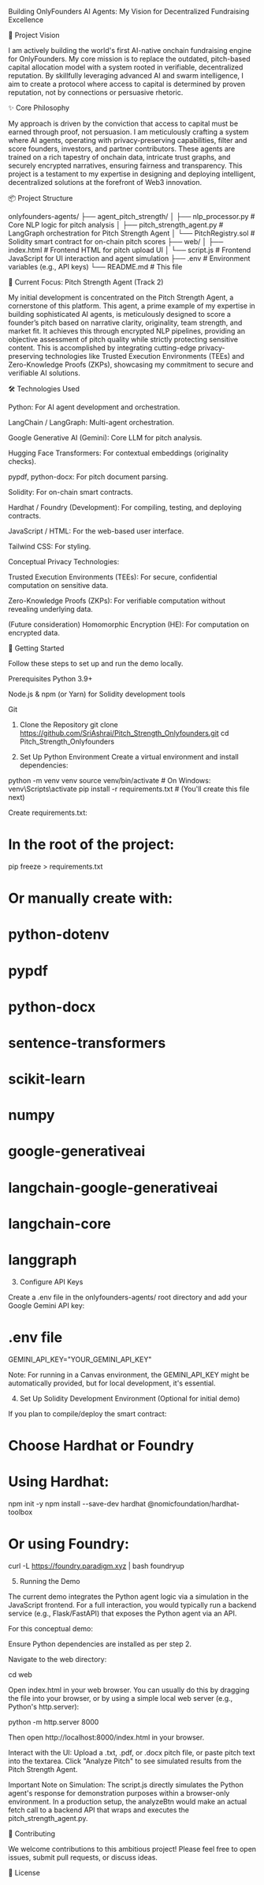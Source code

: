 Building OnlyFounders AI Agents: My Vision for Decentralized Fundraising Excellence


🚀 Project Vision



I am actively building the world's first AI-native onchain fundraising engine for OnlyFounders. My core mission is to replace the outdated, pitch-based capital allocation model with a system rooted in verifiable, decentralized reputation. By skillfully leveraging advanced AI and swarm intelligence, I aim to create a protocol where access to capital is determined by proven reputation, not by connections or persuasive rhetoric.



✨ Core Philosophy



My approach is driven by the conviction that access to capital must be earned through proof, not persuasion. I am meticulously crafting a system where AI agents, operating with privacy-preserving capabilities, filter and score founders, investors, and partner contributors. These agents are trained on a rich tapestry of onchain data, intricate trust graphs, and securely encrypted narratives, ensuring fairness and transparency. This project is a testament to my expertise in designing and deploying intelligent, decentralized solutions at the forefront of Web3 innovation.



📦 Project Structure




onlyfounders-agents/
├── agent_pitch_strength/
│   ├── nlp_processor.py            # Core NLP logic for pitch analysis
│   ├── pitch_strength_agent.py     # LangGraph orchestration for Pitch Strength Agent
│   └── PitchRegistry.sol           # Solidity smart contract for on-chain pitch scores
├── web/
│   ├── index.html                  # Frontend HTML for pitch upload UI
│   └── script.js                   # Frontend JavaScript for UI interaction and agent simulation
├── .env                            # Environment variables (e.g., API keys)
└── README.md                       # This file




🎯 Current Focus: Pitch Strength Agent (Track 2)



My initial development is concentrated on the Pitch Strength Agent, a cornerstone of this platform. This agent, a prime example of my expertise in building sophisticated AI agents, is meticulously designed to score a founder’s pitch based on narrative clarity, originality, team strength, and market fit. It achieves this through encrypted NLP pipelines, providing an objective assessment of pitch quality while strictly protecting sensitive content. This is accomplished by integrating cutting-edge privacy-preserving technologies like Trusted Execution Environments (TEEs) and Zero-Knowledge Proofs (ZKPs), showcasing my commitment to secure and verifiable AI solutions.



🛠️ Technologies Used



Python: For AI agent development and orchestration.

LangChain / LangGraph: Multi-agent orchestration.

Google Generative AI (Gemini): Core LLM for pitch analysis.

Hugging Face Transformers: For contextual embeddings (originality checks).

pypdf, python-docx: For pitch document parsing.

Solidity: For on-chain smart contracts.

Hardhat / Foundry (Development): For compiling, testing, and deploying contracts.

JavaScript / HTML: For the web-based user interface.

Tailwind CSS: For styling.

Conceptual Privacy Technologies:

Trusted Execution Environments (TEEs): For secure, confidential computation on sensitive data.

Zero-Knowledge Proofs (ZKPs): For verifiable computation without revealing underlying data.

(Future consideration) Homomorphic Encryption (HE): For computation on encrypted data.




🚀 Getting Started




Follow these steps to set up and run the demo locally.

Prerequisites
Python 3.9+

Node.js & npm (or Yarn) for Solidity development tools

Git

1. Clone the Repository
git clone https://github.com/SriAshrai/Pitch_Strength_Onlyfounders.git
cd Pitch_Strength_Onlyfounders


2. Set Up Python Environment
Create a virtual environment and install dependencies:

python -m venv venv
source venv/bin/activate  # On Windows: venv\Scripts\activate
pip install -r requirements.txt # (You'll create this file next)





Create requirements.txt:




# In the root of the project:
pip freeze > requirements.txt
# Or manually create with:
# python-dotenv
# pypdf
# python-docx
# sentence-transformers
# scikit-learn
# numpy
# google-generativeai
# langchain-google-generativeai
# langchain-core
# langgraph




3. Configure API Keys


 Create a .env file in the onlyfounders-agents/ root directory and add your Google Gemini API key:

# .env file
GEMINI_API_KEY="YOUR_GEMINI_API_KEY"


Note: For running in a Canvas environment, the GEMINI_API_KEY might be automatically provided, but for local development, it's essential.




4. Set Up Solidity Development Environment (Optional for initial demo)



If you plan to compile/deploy the smart contract:

# Choose Hardhat or Foundry
# Using Hardhat:
npm init -y
npm install --save-dev hardhat @nomicfoundation/hardhat-toolbox



# Or using Foundry:
curl -L https://foundry.paradigm.xyz | bash
foundryup




5. Running the Demo


The current demo integrates the Python agent logic via a simulation in the JavaScript frontend. For a full interaction, you would typically run a backend service (e.g., Flask/FastAPI) that exposes the Python agent via an API.

For this conceptual demo:

Ensure Python dependencies are installed as per step 2.

Navigate to the web directory:

cd web


Open index.html in your web browser. You can usually do this by dragging the file into your browser, or by using a simple local web server (e.g., Python's http.server):

python -m http.server 8000


Then open http://localhost:8000/index.html in your browser.

Interact with the UI: Upload a .txt, .pdf, or .docx pitch file, or paste pitch text into the textarea. Click "Analyze Pitch" to see simulated results from the Pitch Strength Agent.

Important Note on Simulation: The script.js directly simulates the Python agent's response for demonstration purposes within a browser-only environment. In a production setup, the analyzeBtn would make an actual fetch call to a backend API that wraps and executes the pitch_strength_agent.py.





🤝 Contributing




We welcome contributions to this ambitious project! Please feel free to open issues, submit pull requests, or discuss ideas.




📜 License
